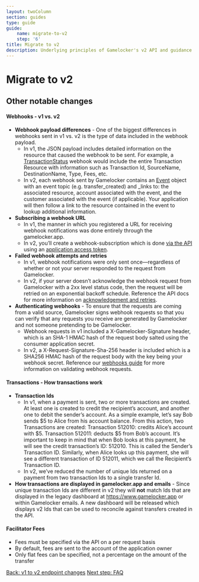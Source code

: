 ```yaml
---
layout: twoColumn
section: guides
type: guide
guide:
    name: migrate-to-v2
    step: '6'
title: Migrate to v2
description: Underlying principles of Gamelocker's v2 API and guidance on upgrading your application from Gamelocker's legacy v1 API.
---
```


# Migrate to v2

## Other notable changes

#### Webhooks - v1 vs. v2
*  **Webhook payload differences** - One of the biggest differences in webhooks sent in v1 vs. v2 is the type of data included in the webhook payload.
    -  In v1, the JSON payload includes detailed information on the resource that caused the webhook to be sent. For example, a [TransactionStatus](https://docs.gamelocker.app/#transactionstatus) webhook would include the entire Transaction Resource with information such as Transaction Id, SourceName, DestinationName, Type, Fees, etc.
    -  In v2, each webhook sent by Gamelocker contains an [Event](https://docsv2.gamelocker.app/#events) object with an event topic (e.g. transfer_created) and _links to: the associated resource, account associated with the event, and the customer associated with the event (if applicable). Your application will then follow a link to the resource contained in the event to lookup additional information.
*  **Subscribing a webhook URL**
    -  In v1, the manner in which you registered a URL for receiving webhook notifications was done entirely through the gamelocker.app.
    -  In v2, you’ll create a webhook-subscription which is done [via the API](https://docsv2.gamelocker.app/#create-a-webhook-subscription) using an [application access token](https://docsv2.gamelocker.app/#application-access-token).
*  **Failed webhook attempts and retries**
    -  In v1, webhook notifications were only sent once—regardless of whether or not your server responded to the request from Gamelocker.
    -  In v2, if your server doesn’t acknowledge the webhook request from Gamelocker with a 2xx level status code, then the request will be retried on an exponential backoff schedule. Reference the API docs for more information on [acknowledgement and retries](https://docsv2.gamelocker.app/#webhook-subscriptions).
*  **Authenticating webhooks** - To ensure that the requests are coming from a valid source, Gamelocker signs webhook requests so that you can verify that any requests you receive are generated by Gamelocker and not someone pretending to be Gamelocker.
    -  Webhook requests in v1 included a X-Gamelocker-Signature header, which is an SHA-1 HMAC hash of the request body salted using the consumer application secret.
    -  In v2, a X-Request-Signature-Sha-256 header is included which is a SHA256 HMAC hash of the request body with the key being your webhook secret. Reference our [webhooks guide](https://developers.gamelocker.app/guides/webhooks/03-validating-webhooks.html) for more information on validating webhook requests.

#### Transactions - How transactions work
*  **Transaction Ids**
    -  In v1, when a payment is sent, two or more transactions are created. At least one is created to credit the recipient’s account, and another one to debit the sender’s account. As a simple example, let’s say Bob sends $5 to Alice from his account balance. From this action, two Transactions are created: Transaction 512010: credits Alice’s account with $5. Transaction 512011: deducts $5 from Bob’s account. It’s important to keep in mind that when Bob looks at this payment, he will see the credit transaction’s ID: 512010. This is called the Sender’s Transaction ID. Similarly, when Alice looks up this payment, she will see a different transaction of ID 512011, which we call the Recipient’s Transaction ID.
    -  In v2, we’ve reduced the number of unique Ids returned on a payment from two transaction Ids to a single transfer Id.
*  **How transactions are displayed in gamelocker.app and emails** - Since unique transaction Ids are different in v2 they will **not** match Ids that are displayed in the legacy dashboard at https://www.gamelocker.app or within Gamelocker emails. A new dashboard will be released which displays v2 Ids that can be used to reconcile against transfers created in the API.

#### Facilitator Fees
*  Fees must be specified via the API on a per request basis
*  By default, fees are sent to the account of the application owner
*  Only flat fees can be specified, not a percentage on the amount of the transfer


<nav class="pager-nav">
    <a href="05-v1-to-v2-endpoint-changes.html">Back: v1 to v2 endpoint changes</a>
    <a href="07-faq.html">Next step: FAQ</a>
</nav>
